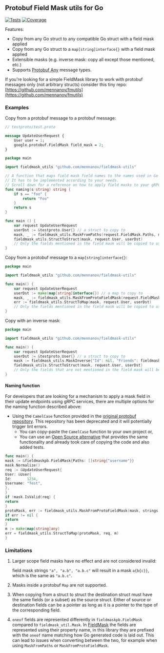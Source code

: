 ## Protobuf Field Mask utils for Go

[![Tests](https://github.com/mennanov/fieldmask-utils/actions/workflows/tests.yml/badge.svg)](https://github.com/mennanov/fieldmask-utils/actions/workflows/tests.yml)
[![Coverage](https://codecov.io/gh/mennanov/fieldmask-utils/branch/master/graph/badge.svg?token=O7HtNMO6Ra)](https://codecov.io/gh/mennanov/fieldmask-utils)

Features:

* Copy from any Go struct to any compatible Go struct with a field mask applied
* Copy from any Go struct to a `map[string]interface{}` with a field mask applied
* Extensible masks (e.g. inverse mask: copy all except those mentioned, etc.)
* Supports [Protobuf Any](https://developers.google.com/protocol-buffers/docs/proto3#any) message types.

If you're looking for a simple FieldMask library to work with protobuf messages only (not arbitrary structs) consider this tiny repo: [https://github.com/mennanov/fmutils](https://github.com/mennanov/fmutils)

### Examples

Copy from a protobuf message to a protobuf message:

```proto
// testproto/test.proto

message UpdateUserRequest {
    User user = 1;
    google.protobuf.FieldMask field_mask = 2;
}
```

```go
package main

import fieldmask_utils "github.com/mennanov/fieldmask-utils"

// A function that maps field mask field names to the names used in Go structs.
// It has to be implemented according to your needs.
// Scroll down for a reference on how to apply field masks to your gRPC services.
func naming(s string) string {
	if s == "foo" {
		return "Foo"
	}
	return s
}

func main () {
	var request UpdateUserRequest
	userDst := &testproto.User{} // a struct to copy to
	mask, _ := fieldmask_utils.MaskFromPaths(request.FieldMask.Paths, naming)
	fieldmask_utils.StructToStruct(mask, request.User, userDst)
	// Only the fields mentioned in the field mask will be copied to userDst, other fields are left intact
}
```

Copy from a protobuf message to a `map[string]interface{}`:

```go
package main

import fieldmask_utils "github.com/mennanov/fieldmask-utils"

func main() {
	var request UpdateUserRequest
	userDst := make(map[string]interface{}) // a map to copy to
	mask, _ := fieldmask_utils.MaskFromProtoFieldMask(request.FieldMask, naming)
	err := fieldmask_utils.StructToMap(mask, request.User, userDst)
	// Only the fields mentioned in the field mask will be copied to userDst, other fields are left intact
}
```

Copy with an inverse mask:

```go
package main

import fieldmask_utils "github.com/mennanov/fieldmask-utils"

func main() {
	var request UpdateUserRequest
	userDst := &testproto.User{} // a struct to copy to
	mask := fieldmask_utils.MaskInverse{"Id": nil, "Friends": fieldmask_utils.MaskInverse{"Username": nil}}
	fieldmask_utils.StructToStruct(mask, request.User, userDst)
	// Only the fields that are not mentioned in the field mask will be copied to userDst, other fields are left intact.
}
```

#### Naming function

For developers that are looking for a mechanism to apply a mask field in their update endpoints using gRPC services,
there are multiple options for the naming function described above:

- Using the `CamelCase` function provided in
  the [original protobuf repository](https://github.com/golang/protobuf/blob/master/protoc-gen-go/generator/generator.go#L2648).
  This repository has been deprecated and it will potentially trigger lint errors.
    - You can copy-paste the `CamelCase` function to your own project or,
    - You can use an [Open Source alternative](https://github.com/gojaguar/jaguar) that provides the same functionality
      and already took care of copying the code and also added tests.

```go
func main() {
mask := &fieldmaskpb.FieldMask{Paths: []string{"username"}}
mask.Normalize()
req := &UpdateUserRequest{
User: &User{
Id:       1234,
Username: "Test",
},
}
if !mask.IsValid(req) {
return
}
protoMask, err := fieldmask_utils.MaskFromProtoFieldMask(mask, strings.PascalCase)
if err != nil {
return
}
m := make(map[string]any)
err = fieldmask_utils.StructToMap(protoMask, req, m)
}
```


### Limitations

1.  Larger scope field masks have no effect and are not considered invalid:

    field mask strings `"a", "a.b", "a.b.c"` will result in a mask `a{b{c}}`, which is the same as `"a.b.c"`.

2.  Masks inside a protobuf `Map` are not supported.
3.  When copying from a struct to struct the destination struct must have the same fields (or a subset)
    as the source struct. Either of source or destination fields can be a pointer as long as it is a pointer to
    the type of the corresponding field.
4. `oneof` fields are represented differently in `fieldmaskpb.FieldMask` compared to `fieldmask_util.Mask`. In 
    [FieldMask](https://pkg.go.dev/google.golang.org/protobuf/types/known/fieldmaskpb#:~:text=%23%20Field%20Masks%20and%20Oneof%20Fields)
    the fields are represented using their property name, in this library they are prefixed with the `oneof` name
    matching how Go generated code is laid out. This can lead to issues when converting between the two, for example
    when using `MaskFromPaths` or `MaskFromProtoFieldMask`.
